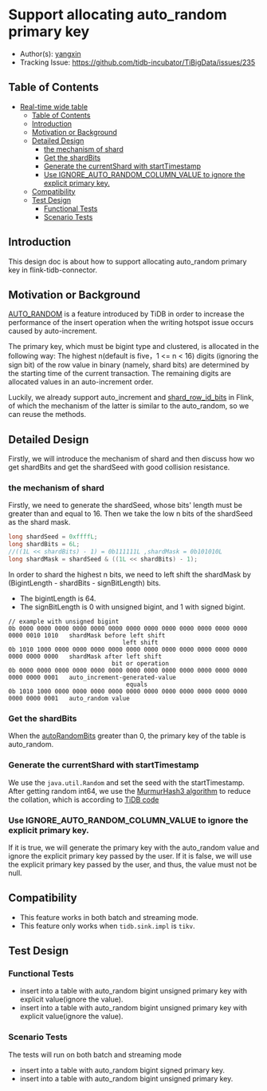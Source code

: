 # Support allocating auto_random primary key 

- Author(s): [yangxin](http://github.com/xuanyu66)
- Tracking Issue: https://github.com/tidb-incubator/TiBigData/issues/235

## Table of Contents
* [Real-time wide table](#real-time-wide-table)
  * [Table of Contents](#table-of-contents)
  * [Introduction](#introduction)
  * [Motivation or Background](#motivation-or-background)
  * [Detailed Design](#detailed-design)
    * [the mechanism of shard](#the-mechanism-of-shard)
    * [Get the shardBits](#get-the-shardbits)
    * [Generate the currentShard with startTimestamp](#generate-the-currentshard-with-starttimestamp)
    * [Use IGNORE_AUTO_RANDOM_COLUMN_VALUE to ignore the explicit primary key.](#use-ignore_auto_random_column_value-to-ignore-the-explicit-primary-key)
  * [Compatibility](#compatibility)
  * [Test Design](#test-design)
    * [Functional Tests](#functional-tests)
    * [Scenario Tests](#scenario-tests)

## Introduction

This design doc is about how to support allocating auto_random primary key in flink-tidb-connector.

## Motivation or Background

[AUTO_RANDOM](https://docs.pingcap.com/tidb/dev/auto-random) is a feature introduced by TiDB in order to increase the performance of the insert operation 
when the writing hotspot issue occurs caused by auto-increment.

The primary key, which must be bigint type and clustered, is allocated in the following way:
The highest n(default is five，1 <= n < 16) digits (ignoring the sign bit) of the row value in binary (namely, shard bits) are determined by the starting time of the current transaction. 
The remaining digits are allocated values in an auto-increment order.

Luckily, we already support auto_increment and [shard_row_id_bits](https://docs.pingcap.com/tidb/dev/shard-row-id-bits) in Flink,
of which the mechanism of the latter is similar to the auto_random, so we can reuse the methods.

## Detailed Design

Firstly, we will introduce the mechanism of shard and then discuss how wo get shardBits and get the shardSeed with good collision resistance.

### the mechanism of shard

Firstly, we need to generate the shardSeed, whose bits' length must be greater than and equal to 16.
Then we take the low n bits of the shardSeed as the shard mask.

```java
long shardSeed = 0xffffL;
long shardBits = 6L; 
//((1L << shardBits) - 1) = 0b111111L ,shardMask = 0b101010L
long shardMask = shardSeed & ((1L << shardBits) - 1);
```

In order to shard the highest n bits, we need to left shift the shardMask by (BigintLength - shardBits - signBitLength) bits.
- The bigintLength is 64.
- The signBitLength is 0 with unsigned bigint, and 1 with signed bigint.

```text
// example with unsigned bigint
0b 0000 0000 0000 0000 0000 0000 0000 0000 0000 0000 0000 0000 0000 0000 0010 1010   shardMask before left shift
                                left shift                                          
0b 1010 1000 0000 0000 0000 0000 0000 0000 0000 0000 0000 0000 0000 0000 0000 0000   shardMask after left shift
                             bit or operation
0b 0000 0000 0000 0000 0000 0000 0000 0000 0000 0000 0000 0000 0000 0000 0000 0001   auto_increment-generated-value
                                 equals
0b 1010 1000 0000 0000 0000 0000 0000 0000 0000 0000 0000 0000 0000 0000 0000 0001   auto_random value
```

### Get the shardBits 

When the [autoRandomBits](https://github.com/tidb-incubator/TiBigData/blob/master/tidb/src/main/java/io/tidb/bigdata/tidb/meta/TiTableInfo.java#L61) greater than 0, 
the primary key of the table is auto_random.

### Generate the currentShard with startTimestamp

We use the `java.util.Random` and set the seed with the startTimestamp.
After getting random int64, we use the [MurmurHash3 algorithm](https://stackoverflow.com/questions/11899616/murmurhash-what-is-it) 
to reduce the collation, which is according to [TiDB code](https://github.com/pingcap/tidb/blob/1a89decdb192cbdce6a7b0020d71128bc964d30f/sessionctx/variable/session.go#L212-L216)

### Use IGNORE_AUTO_RANDOM_COLUMN_VALUE to ignore the explicit primary key.

If it is true, we will generate the primary key with the auto_random value and ignore the explicit primary key passed by the user.
If it is false, we will use the explicit primary key passed by the user, and thus, the value must not be null.

## Compatibility

- This feature works in both batch and streaming mode.
- This feature only works when `tidb.sink.impl` is `tikv`.

## Test Design

### Functional Tests
- insert into a table with auto_random bigint unsigned primary key with explicit value(ignore the value).
- insert into a table with auto_random bigint unsigned primary key with explicit value(ignore the value).

### Scenario Tests
The tests will run on both batch and streaming mode
- insert into a table with auto_random bigint signed primary key.
- insert into a table with auto_random bigint unsigned primary key.



